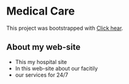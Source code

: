 # Medical Care

This project was bootstrapped with [Click hear](https://laughing-austin-37d1ff.netlify.app/).

## About my web-site


<ul>
<li>This my hospital site</li>
<li>In this web-site about our facitily</li>
<li>our services for 24/7</li>
</ul>